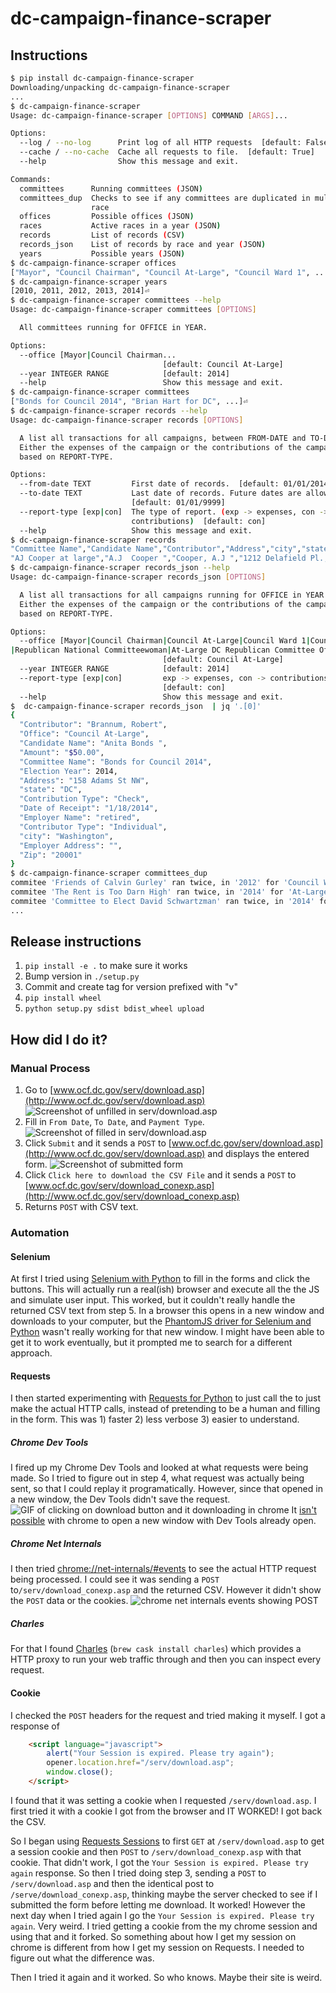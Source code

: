 # dc-campaign-finance-scraper

## Instructions
```bash
$ pip install dc-campaign-finance-scraper
Downloading/unpacking dc-campaign-finance-scraper
...
$ dc-campaign-finance-scraper
Usage: dc-campaign-finance-scraper [OPTIONS] COMMAND [ARGS]...

Options:
  --log / --no-log      Print log of all HTTP requests  [default: False]
  --cache / --no-cache  Cache all requests to file.  [default: True]
  --help                Show this message and exit.

Commands:
  committees      Running committees (JSON)
  committees_dup  Checks to see if any committees are duplicated in multiple
                  race
  offices         Possible offices (JSON)
  races           Active races in a year (JSON)
  records         List of records (CSV)
  records_json    List of records by race and year (JSON)
  years           Possible years (JSON)
$ dc-campaign-finance-scraper offices
["Mayor", "Council Chairman", "Council At-Large", "Council Ward 1", ... ]
$ dc-campaign-finance-scraper years
[2010, 2011, 2012, 2013, 2014]⏎
$ dc-campaign-finance-scraper committees --help
Usage: dc-campaign-finance-scraper committees [OPTIONS]

  All committees running for OFFICE in YEAR.

Options:
  --office [Mayor|Council Chairman...
                                  [default: Council At-Large]
  --year INTEGER RANGE            [default: 2014]
  --help                          Show this message and exit.
$ dc-campaign-finance-scraper committees
["Bonds for Council 2014", "Brian Hart for DC", ...]⏎
$ dc-campaign-finance-scraper records --help
Usage: dc-campaign-finance-scraper records [OPTIONS]

  A list all transactions for all campaigns, between FROM-DATE and TO-DATE.
  Either the expenses of the campaign or the contributions of the campaign,
  based on REPORT-TYPE.

Options:
  --from-date TEXT         First date of records.  [default: 01/01/2014]
  --to-date TEXT           Last date of records. Future dates are allowed.
                           [default: 01/01/9999]
  --report-type [exp|con]  The type of report. (exp -> expenses, con ->
                           contributions)  [default: con]
  --help                   Show this message and exit.
$ dc-campaign-finance-scraper records
"Committee Name","Candidate Name","Contributor","Address","city","state","Zip","Contributor Type","Contribution Type","Employer Name","Employer Address","Amount","Date of Receipt"
"AJ Cooper at large","A.J  Cooper ","Cooper, A.J ","1212 Delafield Pl., NW","Washington","DC","20011","Candidate","Check","","","$2,000.00","1/24/2014"
$ dc-campaign-finance-scraper records_json --help
Usage: dc-campaign-finance-scraper records_json [OPTIONS]

  A list all transactions for all campaigns running for OFFICE in YEAR.
  Either the expenses of the campaign or the contributions of the campaign,
  based on REPORT-TYPE.

Options:
  --office [Mayor|Council Chairman|Council At-Large|Council Ward 1|Council Ward 2|Council Ward 3|Council Ward 4|Council Ward 5|Council Ward 6|Council Ward 7|Council Ward 8|US Representative|Democratic National Committeeman|Democratic National Committeewoman|Alternate Democratic National Committeeman|Alternate Democratic National Committeewoman|At-Large DC Democratic State Committee|Ward 1 DC Democratic State Committee |Ward 2 DC Democratic State Committee|Ward 3 DC Democratic State Committee|Ward 4 DC Democratic State Committee|Ward 5 DC Democratic State Committee|Ward 6 DC Democratic State Committee|Ward 7 DC Democratic State Committee|Ward 8 DC Democratic State Committee|Democratic Delegates|Democratic Delegates Alternates|Republican Delegates|Republican Delegates Alternates|Republican National Committeeman
|Republican National Committeewoman|At-Large DC Republican Committee Official|Ward 1 of the DC Republican Committee|Ward 2 of the DC Republican Committee|Ward 3 of the DC Republican Committee|Ward 4 of the DC Republican Committee|Ward 5 of the DC Republican Committee|Ward 6 of the DC Republican Committee|Ward 7 of the DC Republican Committee|Ward 8 of the DC Republican Committee|Other Political Party|Non Supporting|Supporting|US Senator|School Board Ward 1|School Board Ward 2|School Board Ward 3|School Board Ward 4|School Board Ward 5|School Board Ward 6|School Board Ward 7|School Board Ward 8|School Board At-Large]
                                  [default: Council At-Large]
  --year INTEGER RANGE            [default: 2014]
  --report-type [exp|con]         exp -> expenses, con -> contributions
                                  [default: con]
  --help                          Show this message and exit.
$  dc-campaign-finance-scraper records_json  | jq '.[0]'
{
  "Contributor": "Brannum, Robert",
  "Office": "Council At-Large",
  "Candidate Name": "Anita Bonds ",
  "Amount": "$50.00",
  "Committee Name": "Bonds for Council 2014",
  "Election Year": 2014,
  "Address": "158 Adams St NW",
  "state": "DC",
  "Contribution Type": "Check",
  "Date of Receipt": "1/18/2014",
  "Employer Name": "retired",
  "Contributor Type": "Individual",
  "city": "Washington",
  "Employer Address": "",
  "Zip": "20001"
}
$ dc-campaign-finance-scraper committees_dup
commitee 'Friends of Calvin Gurley' ran twice, in '2012' for 'Council Ward 4' and in '2010' running for 'Council Chairman'
commitee 'The Rent is Too Darn High' ran twice, in '2014' for 'At-Large DC Democratic State Committee' and in '2014' running for 'Democratic National Committeeman'
commitee 'Committee to Elect David Schwartzman' ran twice, in '2014' for 'US Senator' and in '2010' running for 'Council At-Large'
...
```

## Release instructions
1. `pip install -e .` to make sure it works
2. Bump version in `./setup.py`
3. Commit and create tag for version prefixed with "v"
4. `pip install wheel`
5. `python setup.py sdist bdist_wheel upload`

## How did I do it?
### Manual Process
1. Go to
   [www.ocf.dc.gov/serv/download.asp](http://www.ocf.dc.gov/serv/download.asp)
   ![Screenshot of unfilled in serv/download.asp](http://f.cl.ly/items/3J2k2O05223Y1K2T0C43/District%20of%20Columbia%20%20Office%20of%20Campaign%20Finance%20%20Contribution%20%20%20Expenditure%20Search.png)
2. Fill in `From Date`, `To Date`, and `Payment Type`.
   ![Screenshot of filled in serv/download.asp](http://f.cl.ly/items/0T3N0O1I1W0A1t2W1t3N/District%20of%20Columbia%20%20Office%20of%20Campaign%20Finance%20%20Contribution%20%20%20Expenditure%20Search%20filled%20in.png)
3. Click `Submit` and it sends a `POST` to
   [www.ocf.dc.gov/serv/download.asp](http://www.ocf.dc.gov/serv/download.asp)
   and displays the entered form.
   ![Screenshot of submitted form](http://f.cl.ly/items/0Z3k1P2W0l1G2P080o2K/District%20of%20Columbia%20%20Office%20of%20Campaign%20Finance%20%20Contribution%20%20%20Expenditure%20Search%20submitted.png)
4. Click `Click here to download the CSV File` and it sends a `POST` to
   [www.ocf.dc.gov/serv/download_conexp.asp](http://www.ocf.dc.gov/serv/download_conexp.asp)
5. Returns `POST` with CSV text.

### Automation
#### Selenium
At first I tried using
[Selenium with Python](http://selenium-python.readthedocs.org) to fill in
the forms and click the buttons. This will actually run a real(ish) browser
and execute all the the JS and simulate user input. This worked, but
it couldn't really handle the returned CSV text from step 5. In a browser
this opens in a new window and downloads to your computer, but the
[PhantomJS driver for Selenium and Python](http://www.realpython.com/blog/python/headless-selenium-testing-with-python-and-phantomjs/)
wasn't really working for that new window. I might have been able to get
it to work eventually, but it prompted me to search for a different approach.

#### Requests
I then started experimenting with
[Requests for Python](http://docs.python-requests.org/en/latest) to just
call the to just make the actual HTTP calls, instead of pretending to be a
human and filling in the form. This was 1) faster 2) less verbose 3) easier
to understand.

##### Chrome Dev Tools
I fired up my Chrome Dev Tools and looked at what requests
were being made. So I tried to figure out in step 4, what request was actually being sent,
so that I could replay it programatically. However, since that opened
in a new window, the Dev Tools didn't save the request.
![GIF of clicking on download button and it downloading in chrome](http://zippy.gfycat.com/PinkAccomplishedBuffalo.gif)
It [isn't possible](http://stackoverflow.com/a/13747562) with chrome
to open a new window with Dev Tools already open.

##### Chrome Net Internals
I then tried [chrome://net-internals/#events](chrome://net-internals/#events)
to see the actual HTTP request being processed. I could see it was sending
a `POST` to`/serv/download_conexp.asp`
and the returned CSV. However it didn't show the `POST` data or the
cookies.
![chrome net internals events showing POST](http://f.cl.ly/items/050P46040W3o2t30431M/Screen%20Shot%202014-06-15%20at%2012.54.33%20PM.png)

##### Charles
For that I found [Charles](http://www.charlesproxy.com/)
(`brew cask install charles`) which provides a HTTP proxy to run your web
traffic through and then you can inspect every request.

#### Cookie
I checked the `POST` headers for the request and tried making it myself.
I got a response of

```html
    <script language="javascript">
        alert("Your Session is expired. Please try again");
        opener.location.href="/serv/download.asp";
        window.close();
    </script>
```

I found that it was setting a cookie when I requested
`/serv/download.asp`. I first tried it with a cookie I got  from the browser
and IT WORKED! I got back the CSV.

So I began using
[Requests Sessions](http://docs.python-requests.org/en/latest/user/advanced/#session-objects)
to first `GET` at `/serv/download.asp` to get a session cookie and then
`POST` to `/serv/download_conexp.asp` with that cookie. That didn't work,
I got the `Your Session is expired. Please try again` response.
So then I tried doing step 3, sending a `POST` to `/serv/download.asp` and then
the identical post to `/serve/download_conexp.asp`, thinking maybe the server
checked to see if I submitted the form before letting me download. It worked!
However the next day when I tried again I go the
`Your Session is expired. Please try again`. Very weird. I tried getting a
cookie from the my chrome session and using that and it forked. So something
about how I get my session on chrome is different from how I get my session
on Requests. I needed to figure out what the difference was.

Then I tried it again and it worked. So who knows. Maybe their site is weird.

